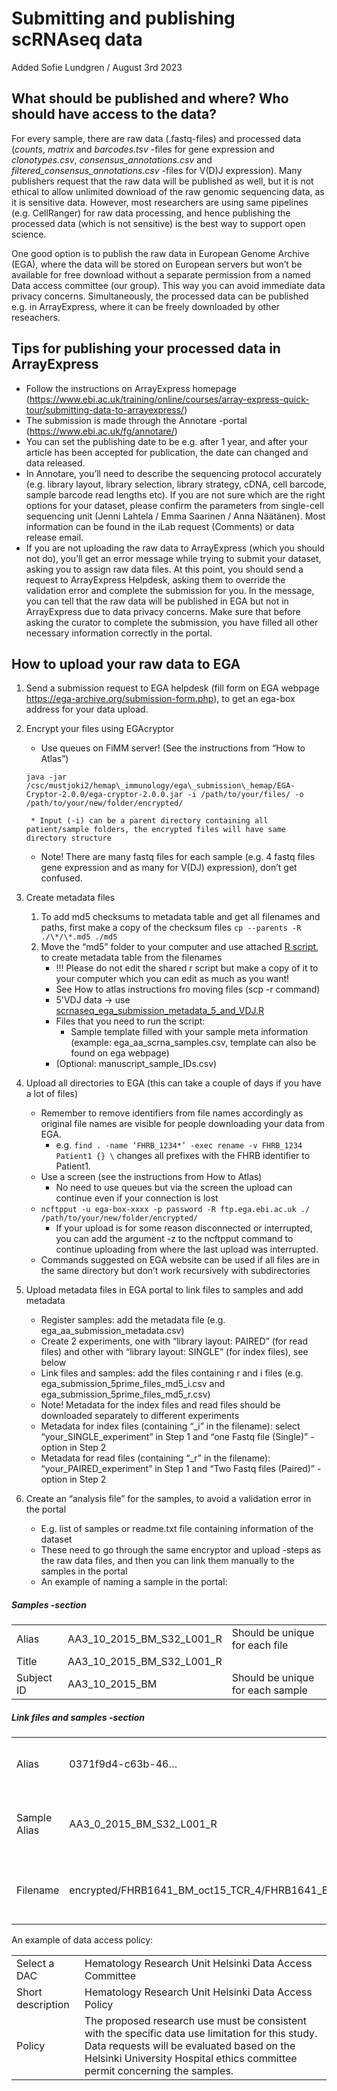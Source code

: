 # Submitting and publishing scRNAseq data

Added Sofie Lundgren / August 3rd 2023

## What should be published and where? Who should have access to the data?

For every sample, there are raw data (.fastq-files) and processed data (*counts*, *matrix* and *barcodes.tsv* -files for gene expression and *clonotypes.csv*, *consensus\_annotations.csv* and *filtered\_consensus\_annotations.csv* -files for V(D)J expression). Many publishers request that the raw data will be published as well, but it is not ethical to allow unlimited download of the raw genomic sequencing data, as it is sensitive data. However, most researchers are using same pipelines (e.g. CellRanger) for raw data processing, and hence publishing the processed data (which is not sensitive) is the best way to support open science.

One good option is to publish the raw data in European Genome Archive (EGA), where the data will be stored on European servers but won’t be available for free download without a separate permission from a named Data access committee (our group). This way you can avoid immediate data privacy concerns. Simultaneously, the processed data can be published e.g. in ArrayExpress, where it can be freely downloaded by other reseachers.

## Tips for publishing your processed data in ArrayExpress

* Follow the instructions on ArrayExpress homepage (https://www.ebi.ac.uk/training/online/courses/array-express-quick-tour/submitting-data-to-arrayexpress/) 
* The submission is made through the Annotare -portal (https://www.ebi.ac.uk/fg/annotare/) 
* You can set the publishing date to be e.g. after 1 year, and after your article has been accepted for publication, the date can changed and data released.
* In Annotare, you’ll need to describe the sequencing protocol accurately (e.g. library layout, library selection, library strategy, cDNA, cell barcode, sample barcode read lengths etc). If you are not sure which are the right options for your dataset, please confirm the parameters from single-cell sequencing unit (Jenni Lahtela / Emma Saarinen / Anna Näätänen). Most information can be found in the iLab request (Comments) or data release email.
* If you are not uploading the raw data to ArrayExpress (which you should not do), you’ll get an error message while trying to submit your dataset, asking you to assign raw data files. At this point, you should send a request to ArrayExpress Helpdesk, asking them to override the validation error and complete the submission for you. In the message, you can tell that the raw data will be published in EGA but not in ArrayExpress due to data privacy concerns. Make sure that before asking the curator to complete the submission, you have filled all other necessary information correctly in the portal.

## How to upload your raw data to EGA
1. Send a submission request to EGA helpdesk (fill form on EGA webpage https://ega-archive.org/submission-form.php), to get an ega-box address for your data upload.

2. Encrypt your files using EGAcryptor
    * Use queues on FiMM server! (See the instructions from “How to Atlas”)
    
    ```java -jar /csc/mustjoki2/hemap\_immunology/ega\_submission\_hemap/EGA-Cryptor-2.0.0/ega-cryptor-2.0.0.jar -i /path/to/your/files/ -o /path/to/your/new/folder/encrypted/```

        * Input (-i) can be a parent directory containing all patient/sample folders, the encrypted files will have same directory structure
    * Note! There are many fastq files for each sample (e.g. 4 fastq files gene expression and as many for V(DJ) expression), don’t get confused.
    
3.	Create metadata files
    1. To add md5 checksums to metadata table and get all filenames and paths, first make a copy of the checksum files
        ```cp --parents -R ./\*/\*.md5 ./md5```
    2.  Move the “md5” folder to your computer and use attached [R script](scrnaseq_ega_submission_metadata_3_and_5_.R), to create metadata table from the filenames
        * !!! Please do not edit the shared r script but make a copy of it to your computer which you can edit as much as you want!
        * See How to atlas instructions fro moving files (scp -r command)
        * 5'VDJ data -> use [scrnaseq_ega_submission_metadata_5_and_VDJ.R](scrnaseq_ega_submission_metadata_5_and_VDJ.R)
        * Files that you need to run the script:
            * Sample template filled with your sample meta information (example: ega\_aa\_scrna\_samples.csv, template can also be found on ega webpage)
         * (Optional: manuscript\_sample\_IDs.csv)
3.	Upload all directories to EGA (this can take a couple of days if you have a lot of files)
    * Remember to remove identifiers from file names accordingly as original file names are visible for people downloading your data from EGA. 
        * e.g. ```find . -name ‘FHRB_1234*’ -exec rename -v FHRB_1234 Patient1 {} \``` changes all prefixes with the FHRB identifier to Patient1.
    * Use a screen (see the instructions from How to Atlas)
        * No need to use queues but via the screen the upload can continue even if your connection is lost
    * ```ncftpput -u ega-box-xxxx -p password -R ftp.ega.ebi.ac.uk ./ /path/to/your/new/folder/encrypted/``` 
        * If your upload is for some reason disconnected or interrupted, you can add the argument -z to the ncftpput command to continue uploading from where the last upload was interrupted.
    * Commands suggested on EGA website can be used if all files are in the same directory but don’t work recursively with subdirectories
4.	Upload metadata files in EGA portal to link files to samples and add metadata
    * Register samples: add the metadata file (e.g. ega\_aa\_submission\_metadata.csv)
    * Create 2 experiments, one with “library layout: PAIRED” (for read files) and other with “library layout: SINGLE” (for index files), see below
    * Link files and samples: add the files containing r and i files (e.g. ega\_submission\_5prime\_files\_md5\_i.csv and ega\_submission\_5prime\_files\_md5\_r.csv)
    * Note! Metadata for the index files and read files should be downloaded separately to different experiments
    * Metadata for index files (containing “\_i” in the filename): select “your\_SINGLE\_experiment” in Step 1 and “one Fastq file (Single)” -option in Step 2
    * 	Metadata for read files (containing “\_r” in the filename): “your\_PAIRED\_experiment” in Step 1 and “Two Fastq files (Paired)” -option in Step 2
5.	Create an “analysis file” for the samples, to avoid a validation error in the portal
    * E.g. list of samples or readme.txt file containing information of the dataset
    * These need to go through the same encryptor and upload -steps as the raw data files, and then you can link them manually to the samples in the portal
    * An example of naming a sample in the portal:
 
 ##### Samples -section

|        |           |  |
| ---------- |---------------------------------| ------------------------------|
| Alias      | AA3\_10\_2015\_BM\_S32\_L001\_R | Should be unique for each file|
| Title      | AA3\_10\_2015\_BM\_S32\_L001\_R      |  |
| Subject ID | AA3\_10\_2015\_BM      | Should be unique for each sample |

 ##### Link files and samples -section

|        |           |  |
| ---------- |---------------------------------| ------------------------------|
| Alias      | 0371f9d4-c63b-46… | Created by the submission system |
| Sample Alias      | AA3\_0\_2015\_BM\_S32\_L001\_R | Should be same as in the samples -section |
| Filename | encrypted/FHRB1641\_BM\_oct15\_TCR\_4/FHRB1641\_BM\_oct15\_TCR\_L001\_R\_fastq.gz | Should match the name of uploaded file |


An example of data access policy:

 |        |           | 
| ---------- |---------------------------------| 
| Select a DAC      | Hematology Research Unit Helsinki Data Access Committee | 
| Short description      | Hematology Research Unit Helsinki Data Access Policy | 
| Policy | The proposed research use must be consistent with the specific data use limitation for this study. Data requests will be evaluated based on the Helsinki University Hospital ethics committee permit concerning the samples. | 
